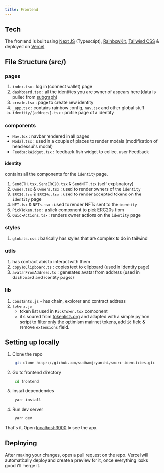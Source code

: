 ```yaml
---
title: Frontend
---
```


## Tech

The frontend is built using [Next JS](https://nextjs.com) (Typescript), [RainbowKit](https://rainbowkit.com), [Tailwind CSS](https://tailwindcss.com) & deployed on [Vercel](https://vercel.com)

## File Structure (src/)

### pages

1. `index.tsx` : log in (connect wallet) page
2. `dashboard.tsx` : all the identities you are owner of appears here (data is pulled from [subgraph](/develop/subgraph))
3. `create.tsx` : page to create new identity
4. `_app.tsx` : contains rainbow config, `nav.tsx` and other global stuff
5. `identity/[address].tsx` : profile page of a identity

### components

- `Nav.tsx` : navbar rendered in all pages
- `Modal.tsx` : used in a couple of places to render modals (modification of headlessui's modal)
- `FeedbackWidget.tsx` : feedback.fish widget to collect user Feedback

#### identity

contains all the components for the `identity` page.

1. `SendETH.tsx`, `SendERC20.tsx` & `SendNFT.tsx` (self explanatory)
2. `Owner.tsx` & `Owners.tsx` : used to render owners of the `identity`
3. `ERC20.tsx` & `ERC20s.tsx` : used to render accepted tokens on the `identity` page
4. `NFT.tsx` & `NFTs.tsx` : used to render NFTs sent to the `identity`
5. `PickToken.tsx` : a slick component to pick ERC20s from
6. `QuickActions.tsx` : renders owner actions on the `identity` page



### styles

1. `globals.css` : basically has styles that are complex to do in tailwind

### utils

1. has contract abis to interact with them
2. `copyToClipboard.ts` : copies text to clipboard (used in identity page)
3. `avatarFromAddress.ts` : generates avatar from address (used in dashboard and identity pages)

### lib

1. `constants.js` - has chain, explorer and contract address
2. `tokens.js`
   - token list used in `PickToken.tsx` component
   - it's soured from [tokenlists.org](https://tokenlists.org) and
     adapted with a simple python script to filter only the optimism mainnet tokens, add `id` field & remove `extensions` field.

## Setting up locally

1. Clone the repo

   ```bash
    git clone https://github.com/sudhamjayanthi/smart-identities.git
   ```

2. Go to frontend directory

   ```bash
    cd frontend
   ```

3. Install dependencies

   ```bash
    yarn install
   ```

4. Run dev server

   ```bash
    yarn dev
   ```

That's it. Open [localhost:3000](localhost:3000) to see the app.

## Deploying

After making your changes, open a pull request on the repo. Vercel will automatically deploy and create a preview for it, once everything looks good i'll merge it.
